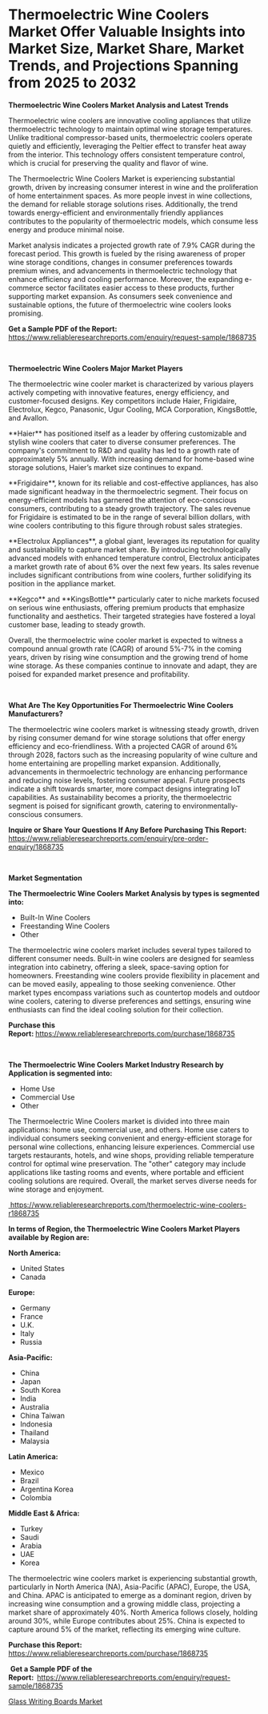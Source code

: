 <p><h1>Thermoelectric Wine Coolers Market Offer Valuable Insights into Market Size, Market Share, Market Trends, and Projections Spanning from 2025 to 2032</h1></p><p><strong>Thermoelectric Wine Coolers Market Analysis and Latest Trends</strong></p>
<p><p>Thermoelectric wine coolers are innovative cooling appliances that utilize thermoelectric technology to maintain optimal wine storage temperatures. Unlike traditional compressor-based units, thermoelectric coolers operate quietly and efficiently, leveraging the Peltier effect to transfer heat away from the interior. This technology offers consistent temperature control, which is crucial for preserving the quality and flavor of wine.</p><p>The Thermoelectric Wine Coolers Market is experiencing substantial growth, driven by increasing consumer interest in wine and the proliferation of home entertainment spaces. As more people invest in wine collections, the demand for reliable storage solutions rises. Additionally, the trend towards energy-efficient and environmentally friendly appliances contributes to the popularity of thermoelectric models, which consume less energy and produce minimal noise.</p><p>Market analysis indicates a projected growth rate of 7.9% CAGR during the forecast period. This growth is fueled by the rising awareness of proper wine storage conditions, changes in consumer preferences towards premium wines, and advancements in thermoelectric technology that enhance efficiency and cooling performance. Moreover, the expanding e-commerce sector facilitates easier access to these products, further supporting market expansion. As consumers seek convenience and sustainable options, the future of thermoelectric wine coolers looks promising.</p></p>
<p><strong>Get a Sample PDF of the Report:&nbsp;</strong> <a href="https://www.reliableresearchreports.com/enquiry/request-sample/1868735?utm_campaign=2487&utm_medium=2&utm_source=Github&utm_content=ia&utm_term=04042025&utm_id=thermoelectric-wine-coolers">https://www.reliableresearchreports.com/enquiry/request-sample/1868735</a></p>
<p>&nbsp;</p>
<p><strong>Thermoelectric Wine Coolers Major Market Players</strong></p>
<p><p>The thermoelectric wine cooler market is characterized by various players actively competing with innovative features, energy efficiency, and customer-focused designs. Key competitors include Haier, Frigidaire, Electrolux, Kegco, Panasonic, Ugur Cooling, MCA Corporation, KingsBottle, and Avallon.</p><p>**Haier** has positioned itself as a leader by offering customizable and stylish wine coolers that cater to diverse consumer preferences. The company's commitment to R&D and quality has led to a growth rate of approximately 5% annually. With increasing demand for home-based wine storage solutions, Haier’s market size continues to expand.</p><p>**Frigidaire**, known for its reliable and cost-effective appliances, has also made significant headway in the thermoelectric segment. Their focus on energy-efficient models has garnered the attention of eco-conscious consumers, contributing to a steady growth trajectory. The sales revenue for Frigidaire is estimated to be in the range of several billion dollars, with wine coolers contributing to this figure through robust sales strategies.</p><p>**Electrolux Appliances**, a global giant, leverages its reputation for quality and sustainability to capture market share. By introducing technologically advanced models with enhanced temperature control, Electrolux anticipates a market growth rate of about 6% over the next few years. Its sales revenue includes significant contributions from wine coolers, further solidifying its position in the appliance market.</p><p>**Kegco** and **KingsBottle** particularly cater to niche markets focused on serious wine enthusiasts, offering premium products that emphasize functionality and aesthetics. Their targeted strategies have fostered a loyal customer base, leading to steady growth.</p><p>Overall, the thermoelectric wine cooler market is expected to witness a compound annual growth rate (CAGR) of around 5%-7% in the coming years, driven by rising wine consumption and the growing trend of home wine storage. As these companies continue to innovate and adapt, they are poised for expanded market presence and profitability.</p></p>
<p>&nbsp;</p>
<p><strong>What Are The Key Opportunities For Thermoelectric Wine Coolers Manufacturers?</strong></p>
<p><p>The thermoelectric wine coolers market is witnessing steady growth, driven by rising consumer demand for wine storage solutions that offer energy efficiency and eco-friendliness. With a projected CAGR of around 6% through 2028, factors such as the increasing popularity of wine culture and home entertaining are propelling market expansion. Additionally, advancements in thermoelectric technology are enhancing performance and reducing noise levels, fostering consumer appeal. Future prospects indicate a shift towards smarter, more compact designs integrating IoT capabilities. As sustainability becomes a priority, the thermoelectric segment is poised for significant growth, catering to environmentally-conscious consumers.</p></p>
<p><strong>Inquire or Share Your Questions If Any Before Purchasing This Report:</strong> <a href="https://www.reliableresearchreports.com/enquiry/pre-order-enquiry/1868735?utm_campaign=2487&utm_medium=2&utm_source=Github&utm_content=ia&utm_term=04042025&utm_id=thermoelectric-wine-coolers">https://www.reliableresearchreports.com/enquiry/pre-order-enquiry/1868735</a></p>
<p>&nbsp;</p>
<p><strong>Market Segmentation</strong></p>
<p><strong>The Thermoelectric Wine Coolers Market Analysis by types is segmented into:</strong></p>
<p><ul><li>Built-In Wine Coolers</li><li>Freestanding Wine Coolers</li><li>Other</li></ul></p>
<p><p>The thermoelectric wine coolers market includes several types tailored to different consumer needs. Built-in wine coolers are designed for seamless integration into cabinetry, offering a sleek, space-saving option for homeowners. Freestanding wine coolers provide flexibility in placement and can be moved easily, appealing to those seeking convenience. Other market types encompass variations such as countertop models and outdoor wine coolers, catering to diverse preferences and settings, ensuring wine enthusiasts can find the ideal cooling solution for their collection.</p></p>
<p><strong>Purchase this Report:&nbsp;</strong><a href="https://www.reliableresearchreports.com/purchase/1868735?utm_campaign=2487&utm_medium=2&utm_source=Github&utm_content=ia&utm_term=04042025&utm_id=thermoelectric-wine-coolers">https://www.reliableresearchreports.com/purchase/1868735</a></p>
<p>&nbsp;</p>
<p><strong>The Thermoelectric Wine Coolers Market Industry Research by Application is segmented into:</strong></p>
<p><ul><li>Home Use</li><li>Commercial Use</li><li>Other</li></ul></p>
<p><p>The Thermoelectric Wine Coolers market is divided into three main applications: home use, commercial use, and others. Home use caters to individual consumers seeking convenient and energy-efficient storage for personal wine collections, enhancing leisure experiences. Commercial use targets restaurants, hotels, and wine shops, providing reliable temperature control for optimal wine preservation. The "other" category may include applications like tasting rooms and events, where portable and efficient cooling solutions are required. Overall, the market serves diverse needs for wine storage and enjoyment.</p></p>
<p><a href="https://www.reliableresearchreports.com/thermoelectric-wine-coolers-r1868735?utm_campaign=2487&utm_medium=2&utm_source=Github&utm_content=ia&utm_term=04042025&utm_id=thermoelectric-wine-coolers">&nbsp;https://www.reliableresearchreports.com/thermoelectric-wine-coolers-r1868735</a></p>
<p><strong>In terms of Region, the Thermoelectric Wine Coolers Market Players available by Region are:</strong></p>
<p>
    <p> <strong> North America: </strong>
        <ul>
            <li>United States</li>
            <li>Canada</li>
        </ul>
        </p> 
    <p> <strong> Europe: </strong>
        <ul>
            <li>Germany</li>
            <li>France</li>
            <li>U.K.</li>
            <li>Italy</li>
            <li>Russia</li>
        </ul>
        </p> 
    <p> <strong> Asia-Pacific: </strong>
        <ul>
            <li>China</li>
            <li>Japan</li>
            <li>South Korea</li>
            <li>India</li>
            <li>Australia</li>
            <li>China Taiwan</li>
            <li>Indonesia</li>
            <li>Thailand</li>
            <li>Malaysia</li>
        </ul>
        </p> 
    <p> <strong> Latin America: </strong>
        <ul>
            <li>Mexico</li>
            <li>Brazil</li>
            <li>Argentina Korea</li>
            <li>Colombia</li>
        </ul>
        </p> 
    <p> <strong> Middle East & Africa: </strong>
        <ul>
            <li>Turkey</li>
            <li>Saudi</li>
            <li>Arabia</li>
            <li>UAE</li>
            <li>Korea</li>
        </ul>
    </p>
    </p>
<p><p>The thermoelectric wine coolers market is experiencing substantial growth, particularly in North America (NA), Asia-Pacific (APAC), Europe, the USA, and China. APAC is anticipated to emerge as a dominant region, driven by increasing wine consumption and a growing middle class, projecting a market share of approximately 40%. North America follows closely, holding around 30%, while Europe contributes about 25%. China is expected to capture around 5% of the market, reflecting its emerging wine culture.</p></p>
<p><strong>Purchase this Report: </strong><a href="https://www.reliableresearchreports.com/purchase/1868735?utm_campaign=2487&utm_medium=2&utm_source=Github&utm_content=ia&utm_term=04042025&utm_id=thermoelectric-wine-coolers">https://www.reliableresearchreports.com/purchase/1868735</a></p>
<p>&nbsp;<strong>Get a Sample PDF of the Report:&nbsp;&nbsp;</strong><a href="https://www.reliableresearchreports.com/enquiry/request-sample/1868735?utm_campaign=2487&utm_medium=2&utm_source=Github&utm_content=ia&utm_term=04042025&utm_id=thermoelectric-wine-coolers">https://www.reliableresearchreports.com/enquiry/request-sample/1868735</a></p>
<p><strong></strong></p>
<p><p><a href="https://github.com/chungwimbu4/Market-Research-Report-List-1/blob/main/glass-writing-boards-market.md?utm_campaign=2487&utm_medium=2&utm_source=Github&utm_content=ia&utm_term=04042025&utm_id=thermoelectric-wine-coolers">Glass Writing Boards Market</a></p></p>